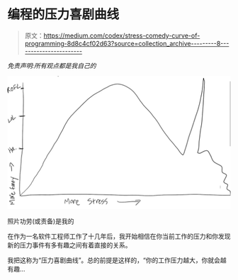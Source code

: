 # 编程的压力喜剧曲线

> 原文：<https://medium.com/codex/stress-comedy-curve-of-programming-8d8c4cf02d63?source=collection_archive---------8----------------------->

*免责声明:所有观点都是我自己的*

![](img/1d7551b6baf5e7f7b1a65f15cfdd4177.png)

照片功劳(或责备)是我的

在作为一名软件工程师工作了十几年后，我开始相信在你当前工作的压力和你发现新的压力事件有多有趣之间有着直接的关系。

我把这称为“压力喜剧曲线”。总的前提是这样的，“你的工作压力越大，你就会越有趣…